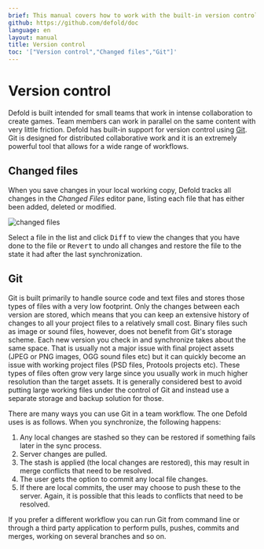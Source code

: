 ```yaml
---
brief: This manual covers how to work with the built-in version control system.
github: https://github.com/defold/doc
language: en
layout: manual
title: Version control
toc: '["Version control","Changed files","Git"]'
---
```


# Version control

Defold is built intended for small teams that work in intense collaboration to create games. Team members can work in parallel on the same content with very little friction. Defold has built-in support for version control using [Git](https://git-scm.com). Git is designed for distributed collaborative work and it is an extremely powerful tool that allows for a wide range of workflows.

## Changed files

When you save changes in your local working copy, Defold tracks all changes in the *Changed Files* editor pane, listing each file that has either been added, deleted or modified.

![changed files](../images/workflow/changed_files.png)

Select a file in the list and click <kbd>Diff</kbd> to view the changes that you have done to the file or <kbd>Revert</kbd> to undo all changes and restore the file to the state it had after the last synchronization.

## Git

Git is built primarily to handle source code and text files and stores those types of files with a very low footprint. Only the changes between each version are stored, which means that you can keep an extensive history of changes to all your project files to a relatively small cost. Binary files such as image or sound files, however, does not benefit from Git's storage scheme. Each new version you check in and synchronize takes about the same space. That is usually not a major issue with final project assets (JPEG or PNG images, OGG sound files etc) but it can quickly become an issue with working project files (PSD files, Protools projects etc). These types of files often grow very large since you usually work in much higher resolution than the target assets. It is generally considered best to avoid putting large working files under the control of Git and instead use a separate storage and backup solution for those.

There are many ways you can use Git in a team workflow. The one Defold uses is as follows. When you synchronize, the following happens:

1. Any local changes are stashed so they can be restored if something fails later in the sync process.
2. Server changes are pulled.
3. The stash is applied (the local changes are restored), this may result in merge conflicts that need to be resolved.
4. The user gets the option to commit any local file changes.
5. If there are local commits, the user may choose to push these to the server. Again, it is possible that this leads to conflicts that need to be resolved.

If you prefer a different workflow you can run Git from command line or through a third party application to perform pulls, pushes, commits and merges, working on several branches and so on.